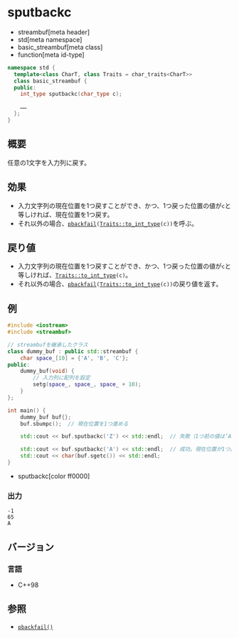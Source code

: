 # sputbackc
* streambuf[meta header]
* std[meta namespace]
* basic_streambuf[meta class]
* function[meta id-type]

```cpp
namespace std {
  template<class CharT, class Traits = char_traits<CharT>>
  class basic_streambuf {
  public:
    int_type sputbackc(char_type c);

    ……
  };
}
```

## 概要
任意の1文字を入力列に戻す。

## 効果
- 入力文字列の現在位置を1つ戻すことができ、かつ、1つ戻った位置の値が`c`と等しければ、現在位置を1つ戻す。
- それ以外の場合、[`pbackfail`](pbackfail.md)`(`[`Traits::to_int_type`](../../string/char_traits/to_int_type.md)`(c))`を呼ぶ。

## 戻り値
- 入力文字列の現在位置を1つ戻すことができ、かつ、1つ戻った位置の値が`c`と等しければ、[`Traits::to_int_type`](../../string/char_traits/to_int_type.md)`(c)`。
- それ以外の場合、[`pbackfail`](pbackfail.md)`(`[`Traits::to_int_type`](../../string/char_traits/to_int_type.md)`(c))`の戻り値を返す。

## 例
```cpp example
#include <iostream>
#include <streambuf>

// streambufを継承したクラス
class dummy_buf : public std::streambuf {
    char space_[10] = {'A', 'B', 'C'};
public:
    dummy_buf(void) {
        // 入力列に配列を設定
        setg(space_, space_, space_ + 10);
    }
};

int main() {
    dummy_buf buf{};
    buf.sbumpc();  // 現在位置を1つ進める

    std::cout << buf.sputbackc('Z') << std::endl;  // 失敗（1つ前の値は’A'）

    std::cout << buf.sputbackc('A') << std::endl;  // 成功。現在位置が1つ戻る
    std::cout << char(buf.sgetc()) << std::endl;
}
```
* sputbackc[color ff0000]

### 出力
```
-1
65
A
```

## バージョン
### 言語
- C++98

## 参照
- [`pbackfail()`](pbackfail.md)
